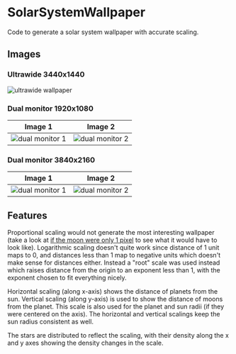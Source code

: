 # SolarSystemWallpaper
Code to generate a solar system wallpaper with accurate scaling.

## Images
### Ultrawide 3440x1440

![ultrawide wallpaper](https://drive.google.com/file/d/1cxd_JfTHP5y0otNQ2z1oeDXdzO51BKeJ/preview)

### Dual monitor 1920x1080

Image 1| Image 2
:-------------------------:|:-------------------------:
![dual monitor 1](https://drive.google.com/file/d/13c6XMzbPpuF3-7OryUxL-Gqw8CiOu-e4/preview)| ![dual monitor 2](https://drive.google.com/file/d/1Uhicz3rfwuzSLcJ3vc10g5H8B7tBr4l7/preview)

### Dual monitor 3840x2160

Image 1| Image 2
:-------------------------:|:-------------------------:
![dual monitor 1](https://drive.google.com/file/d/1P1yO5OX8R7pgkuXMqpHmganphu-k2K1D/preview)| ![dual monitor 2](https://drive.google.com/file/d/1x0ffuhgtBPGyvU8qizFH6vt1pO0aWtit/preview)

## Features
Proportional scaling would not generate the most interesting wallpaper (take a look at [if the moon were only 1 pixel](https://joshworth.com/dev/pixelspace/pixelspace_solarsystem.html) to see what it would have to look like). Logarithmic scaling doesn't quite work since distance of 1 unit maps to 0, and distances less than 1 map to negative units which doesn't make sense for distances either. Instead a "root" scale was used instead which raises distance from the origin to an exponent less than 1, with the exponent chosen to fit everything nicely.

Horizontal scaling (along x-axis) shows the distance of planets from the sun. Vertical scaling (along y-axis) is used to show the distance of moons from the planet. This scale is also used for the planet and sun radii (if they were centered on the axis). The horizontal and vertical scalings keep the sun radius consistent as well.

The stars are distributed to reflect the scaling, with their density along the x and y axes showing the density changes in the scale.
